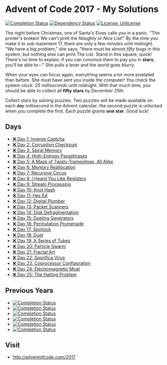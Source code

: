 # Advent of Code 2017 - My Solutions
[![Completion Status](https://img.shields.io/endpoint?url=https://raw.githubusercontent.com/staddi99/AdventOfCode/master/.github/badges/completion-2017.json)](https://github.com/staddi99/AdventOfCode/tree/main/2017)
[![Dependency Status](https://img.shields.io/david/staddi99/AdventOfCode.svg)](https://david-dm.org/staddi99/AdventOfCode)
[![License: Unlicense](https://img.shields.io/github/license/staddi99/AdventOfCode)](https://raw.githubusercontent.com/staddi99/AdventOfCode/master/LICENSE)

The night before Christmas, one of Santa's Elves calls you in a panic. "The printer's broken! We can't print the _Naughty or Nice List_!" By the time you make it to sub-basement 17, there are only a few minutes until midnight. "We have a big problem," she says; "there must be almost _fifty_ bugs in this system, but nothing else can print The List. Stand in this square, quick! There's no time to explain; if you can convince them to pay you in **stars**, you'll be able to--" She pulls a lever and the world goes blurry.

When your eyes can focus again, everything seems a lot more pixelated than before. She must have sent you inside the computer! You check the system clock: _25 milliseconds_ until midnight. With that much time, you should be able to collect all **fifty stars** by December 25th.

Collect stars by solving puzzles. Two puzzles will be made available on each ~~day~~ millisecond in the Advent calendar; the second puzzle is unlocked when you complete the first. Each puzzle grants **one star**. Good luck!

## Days

*  [❌ Day 1: Inverse Captcha]()
*  [❌ Day 2: Corruption Checksum]()
*  [❌ Day 3: Spiral Memory]()
*  [❌ Day 4: High-Entropy Passphrases]()
*  [❌ Day 5: A Maze of Twisty Trampolines, All Alike]()
*  [❌ Day 6: Memory Reallocation]()
*  [❌ Day 7: Recursive Circus]()
*  [❌ Day 8: I Heard You Like Registers]()
*  [❌ Day 9: Stream Processing]()
*  [❌ Day 10: Knot Hash]()
*  [❌ Day 11: Hex Ed]()
*  [❌ Day 12: Digital Plumber]()
*  [❌ Day 13: Packet Scanners]()
*  [❌ Day 14: Disk Defragmentation]()
*  [❌ Day 15: Dueling Generators]()
*  [❌ Day 16: Permutation Promenade]()
*  [❌ Day 17: Spinlock]()
*  [❌ Day 18: Duet]()
*  [❌ Day 19: A Series of Tubes]()
*  [❌ Day 20: Particle Swarm]()
*  [❌ Day 21: Fractal Art]()
*  [❌ Day 22: Sporifica Virus]()
*  [❌ Day 23: Coprocessor Conflagration]()
*  [❌ Day 24: Electromagnetic Moat]()
*  [❌ Day 25: The Halting Problem]()

## Previous Years
*  [![Completion Status](https://img.shields.io/endpoint?url=https://raw.githubusercontent.com/staddi99/AdventOfCode/master/.github/badges/completion-2020.json&label=2020)](https://github.com/staddi99/AdventOfCode/tree/main/2020)
*  [![Completion Status](https://img.shields.io/endpoint?url=https://raw.githubusercontent.com/staddi99/AdventOfCode/master/.github/badges/completion-2019.json&label=2019)](https://github.com/staddi99/AdventOfCode/tree/main/2019)
*  [![Completion Status](https://img.shields.io/endpoint?url=https://raw.githubusercontent.com/staddi99/AdventOfCode/master/.github/badges/completion-2018.json&label=2018)](https://github.com/staddi99/AdventOfCode/tree/main/2018)
*  [![Completion Status](https://img.shields.io/endpoint?url=https://raw.githubusercontent.com/staddi99/AdventOfCode/master/.github/badges/completion-2017.json&label=2017)](https://github.com/staddi99/AdventOfCode/tree/main/2017)
*  [![Completion Status](https://img.shields.io/endpoint?url=https://raw.githubusercontent.com/staddi99/AdventOfCode/master/.github/badges/completion-2016.json&label=2016)](https://github.com/staddi99/AdventOfCode/tree/main/2016)
*  [![Completion Status](https://img.shields.io/endpoint?url=https://raw.githubusercontent.com/staddi99/AdventOfCode/master/.github/badges/completion-2015.json&label=2015)](https://github.com/staddi99/AdventOfCode/tree/main/2015)

## Visit
*  http://adventofcode.com/2017